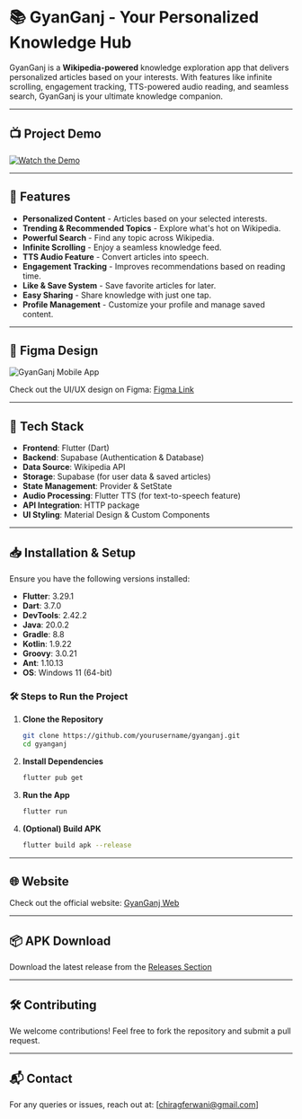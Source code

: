 # 📚 GyanGanj - Your Personalized Knowledge Hub

GyanGanj is a **Wikipedia-powered** knowledge exploration app that delivers personalized articles based on your interests. With features like infinite scrolling, engagement tracking, TTS-powered audio reading, and seamless search, GyanGanj is your ultimate knowledge companion.

---

## 📺 Project Demo

[![Watch the Demo](https://img.youtube.com/vi/HhgtzDDdbNI/maxresdefault.jpg)](https://www.youtube.com/watch?v=HhgtzDDdbNI)

---

## 🚀 Features

- **Personalized Content** - Articles based on your selected interests.
- **Trending & Recommended Topics** - Explore what's hot on Wikipedia.
- **Powerful Search** - Find any topic across Wikipedia.
- **Infinite Scrolling** - Enjoy a seamless knowledge feed.
- **TTS Audio Feature** - Convert articles into speech.
- **Engagement Tracking** - Improves recommendations based on reading time.
- **Like & Save System** - Save favorite articles for later.
- **Easy Sharing** - Share knowledge with just one tap.
- **Profile Management** - Customize your profile and manage saved content.

---
## 🎨 Figma Design

![GyanGanj Mobile App](https://github.com/user-attachments/assets/ed00a4a3-2cf8-4f12-b6ce-716d7f7c044f)


Check out the UI/UX design on Figma: [Figma Link](https://www.figma.com/design/mU9wC1wC8Iau85Q0CB2Ao1/GyanGanj-Mobile-App?m=auto&t=wQlKHIEj0zDYjMsh-1)

---

## 🔧 Tech Stack

- **Frontend**: Flutter (Dart)
- **Backend**: Supabase (Authentication & Database)
- **Data Source**: Wikipedia API
- **Storage**: Supabase (for user data & saved articles)
- **State Management**: Provider & SetState
- **Audio Processing**: Flutter TTS (for text-to-speech feature)
- **API Integration**: HTTP package
- **UI Styling**: Material Design & Custom Components

---

## 📥 Installation & Setup

Ensure you have the following versions installed:

- **Flutter**: 3.29.1
- **Dart**: 3.7.0
- **DevTools**: 2.42.2
- **Java**: 20.0.2
- **Gradle**: 8.8
- **Kotlin**: 1.9.22
- **Groovy**: 3.0.21
- **Ant**: 1.10.13
- **OS**: Windows 11 (64-bit)

### 🛠️ Steps to Run the Project

1. **Clone the Repository**
   ```sh
   git clone https://github.com/yourusername/gyanganj.git
   cd gyanganj
   ```

2. **Install Dependencies**
   ```sh
   flutter pub get
   ```

3. **Run the App**
   ```sh
   flutter run
   ```

4. **(Optional) Build APK**
   ```sh
   flutter build apk --release
   ```

---

## 🌐 Website

Check out the official website: [GyanGanj Web](https://gyanganj-web.vercel.app/)

---

## 📦 APK Download

Download the latest release from the [Releases Section](https://github.com/chiragferwani/gyanganj/releases)

---

## 🛠️ Contributing

We welcome contributions! Feel free to fork the repository and submit a pull request.

---

## 📬 Contact

For any queries or issues, reach out at: [chiragferwani@gmail.com]
